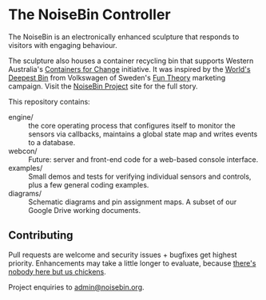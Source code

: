 # The NoiseBin Controller

The NoiseBin is an electronically enhanced sculpture that responds to visitors with engaging behaviour.

The sculpture also houses a container recycling bin that supports Western Australia's [Containers for Change](https://www.containersforchange.com.au/) initiative.
It was inspired by the [World's Deepest Bin](https://www.youtube.com./watch?v=cbEKAwCoCKw&t=25s) from Volkswagen of Sweden's [Fun Theory](https://web.archive.org/web/20171109195300/http://www.thefuntheory.com/worlds-deepest-bin) marketing campaign.  Visit the [NoiseBin Project](https://noisebin.org) site for the full story.

This repository contains:

<dl>
  <dt>engine/</dt>
  <dd>the core operating process that configures itself to monitor the sensors via callbacks, maintains a global state map and writes events to a database.</dd>

  <dt>webcon/</dt>
  <dd>Future: server and front-end code for a web-based console interface.</dd>

  <dt>examples/</dt>
  <dd>Small demos and tests for verifying individual sensors and controls, plus a few general coding examples.</dd>
  
  <dt>diagrams/</dt>
  <dd>Schematic diagrams and pin assignment maps.  A subset of our Google Drive working documents.</dd>
</dl>

## Contributing

Pull requests are welcome and security issues + bugfixes get highest priority.  Enhancements may take a little longer to evaluate, because [there's nobody here but us chickens](https://en.wikipedia.org/wiki/Ain%2527t_Nobody_Here_but_Us_Chickens).

Project enquiries to admin@noisebin.org.